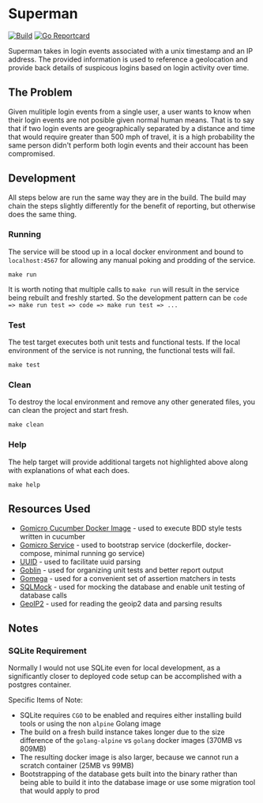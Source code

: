 # Superman
[![Build](https://github.com/dan9186/superman/workflows/Build/badge.svg?branch=master)](https://github.com/dan9186/superman/actions?query=workflow%3ABuild)
[![Go Reportcard](https://goreportcard.com/badge/github.com/dan9186/superman)](https://goreportcard.com/report/github.com/dan9186/superman)

Superman takes in login events associated with a unix timestamp and an IP address. The provided information is used to reference a geolocation and provide back details of suspicous logins based on login activity over time.

## The Problem

Given mulitiple login events from a single user, a user wants to know when their login events are not posible given normal human means. That is to say that if two login events are geographically separated by a distance and time that would require greater than 500 mph of travel, it is a high probability the same person didn't perform both login events and their account has been compromised.

## Development
All steps below are run the same way they are in the build. The build may chain the steps slightly differently for the benefit of reporting, but otherwise does the same thing.

### Running

The service will be stood up in a local docker environment and bound to `localhost:4567` for allowing any manual poking and prodding of the service.

```
make run
```

It is worth noting that multiple calls to `make run` will result in the service being rebuilt and freshly started. So the development pattern can be `code => make run test => code => make run test => ...`

### Test

The test target executes both unit tests and functional tests. If the local environment of the service is not running, the functional tests will fail.

```
make test
```

### Clean

To destroy the local environment and remove any other generated files, you can clean the project and start fresh.

```
make clean
```

### Help

The help target will provide additional targets not highlighted above along with explanations of what each does.

```
make help
```


## Resources Used

* [Gomicro Cucumber Docker Image](https://github.com/gomicro/docker-cucumber) - used to execute BDD style tests written in cucumber
* [Gomicro Service](https://github.com/gomicro/service) - used to bootstrap service (dockerfile, docker-compose, minimal running go service)
* [UUID](https://github.com/google/uuid) - used to facilitate uuid parsing
* [Goblin](https://github.com/franela/goblin) - used for organizing unit tests and better report output
* [Gomega](https://github.com/onsi/gomega) - used for a convenient set of assertion matchers in tests
* [SQLMock](https://github.com/DATA-DOG/go-sqlmock) - used for mocking the database and enable unit testing of database calls
* [GeoIP2]("github.com/oschwald/geoip2-golang") - used for reading the geoip2 data and parsing results

## Notes

### SQLite Requirement

Normally I would not use SQLite even for local development, as a significantly closer to deployed code setup can be accomplished with a postgres container.

Specific Items of Note:

* SQLite requires `CGO` to be enabled and requires either installing build tools or using the non `alpine` Golang image
* The build on a fresh build instance takes longer due to the size difference of the `golang-alpine` vs `golang` docker images (370MB vs 809MB)
* The resulting docker image is also larger, because we cannot run a scratch container (25MB vs 99MB)
* Bootstrapping of the database gets built into the binary rather than being able to build it into the database image or use some migration tool that would apply to prod
